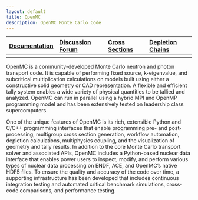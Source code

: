 ```yaml
---
layout: default
title: OpenMC
description: OpenMC Monte Carlo Code
---
```


| [Documentation](https://docs.openmc.org/) | [Discussion Forum](https://openmc.discourse.group/) | [Cross Sections](./cross_sections.html) | [Depletion Chains](./depletion_chains.html) |
|:-------------|:------------------|:------|:------|
|             |   |    | |
        

OpenMC is a community-developed Monte Carlo neutron and photon transport code. It is capable of performing fixed source, k-eigenvalue, and subcritical multiplication calculations on models built using either a constructive solid geometry or CAD representation. A flexible and efficient tally system enables a wide variety of physical quantities to be tallied and analyzed. OpenMC can run in parallel using a hybrid MPI and OpenMP programming model and has been extensively tested on leadership class supercomputers.

One of the unique features of OpenMC is its rich, extensible Python and C/C++ programming interfaces that enable programming pre- and post-processing, multigroup cross section generation, workflow automation, depletion calculations, multiphysics coupling, and the visualization of geometry and tally results. In addition to the core Monte Carlo transport solver and associated APIs, OpenMC includes a Python-based nuclear data interface that enables power users to inspect, modify, and perform various types of nuclear data processing on ENDF, ACE, and OpenMC’s native HDF5 files. To ensure the quality and accuracy of the code over time, a supporting infrastructure has been developed that includes continuous integration testing and automated critical benchmark simulations, cross-code comparisons, and performance testing.
